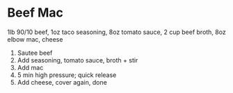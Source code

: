 # Beef Mac
1lb 90/10 beef, 1oz taco seasoning, 8oz tomato sauce, 2 cup beef broth, 8oz elbow mac, cheese
1. Sautee beef
2. Add seasoning, tomato sauce, broth + stir
3. Add mac
4. 5 min high pressure; quick release
5. Add cheese, cover again, done